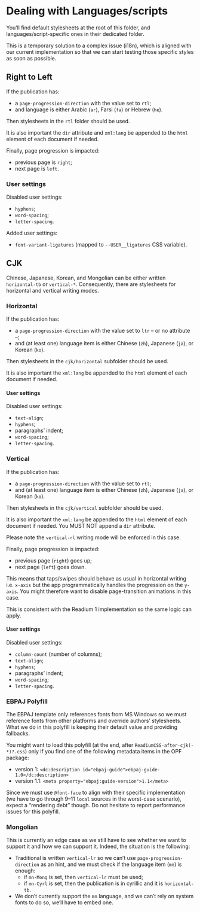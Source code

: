 # Dealing with Languages/scripts

You’ll find default stylesheets at the root of this folder, and languages/script-specific ones in their dedicated folder.

This is a temporary solution to a complex issue (i18n), which is aligned with our current implementation so that we can start testing those specific styles as soon as possible. 

## Right to Left

If the publication has:

- a `page-progression-direction` with the value set to `rtl`;
- and language is either Arabic (`ar`), Farsi (`fa`) or Hebrew (`he`).

Then stylesheets in the `rtl` folder should be used.

It is also important the `dir` attribute and `xml:lang` be appended to the `html` element of each document if needed.

Finally, page progression is impacted: 

- previous page is `right`;
- next page is `left`.

### User settings

Disabled user settings: 

- `hyphens`;
- `word-spacing`;
- `letter-spacing`.

Added user settings:

- `font-variant-ligatures` (mapped to `--USER__ligatures` CSS variable).

## CJK

Chinese, Japanese, Korean, and Mongolian can be either written `horizontal-tb` or `vertical-*`. Consequently, there are stylesheets for horizontal and vertical writing modes.

### Horizontal

If the publication has: 

- a `page-progression-direction` with the value set to `ltr` – or no attribute –;
- and (at least one) language item is either Chinese (`zh`), Japanese (`ja`), or Korean (`ko`).

Then stylesheets in the `cjk/horizontal` subfolder should be used.

It is also important the `xml:lang` be appended to the `html` element of each document if needed.

#### User settings

Disabled user settings: 

- `text-align`;
- `hyphens`;
- paragraphs’ indent;
- `word-spacing`;
- `letter-spacing`.

### Vertical

If the publication has: 

- a `page-progression-direction` with the value set to `rtl`;
- and (at least one) language item is either Chinese (`zh`), Japanese (`ja`), or Korean (`ko`).

Then stylesheets in the `cjk/vertical` subfolder should be used.

It is also important the `xml:lang` be appended to the `html` element of each document if needed. You MUST NOT append a `dir` attribute.

Please note the `vertical-rl` writing mode will be enforced in this case.

Finally, page progression is impacted: 

- previous page (`right`) goes up;
- next page (`left`) goes down.

This means that taps/swipes should behave as usual in horizontal writing i.e. `x-axis` but the app programmatically handles the progression on the `y-axis`. You might therefore want to disable page-transition animations in this case.

This is consistent with the Readium 1 implementation so the same logic can apply.

#### User settings

Disabled user settings: 

- `column-count` (number of columns);
- `text-align`;
- `hyphens`;
- paragraphs’ indent;
- `word-spacing`;
- `letter-spacing`.

### EBPAJ Polyfill

The EBPAJ template only references fonts from MS Windows so we must reference fonts from other platforms and override authors’ stylesheets. What we do in this polyfill is keeping their default value and providing fallbacks.

You might want to load this polyfill (at the end, after `ReadiumCSS-after-cjk(-*)?.css`) only if you find one of the following metadata items in the OPF package:

- version 1: `<dc:description id="ebpaj-guide">ebpaj-guide-1.0</dc:description>`
- version 1.1: `<meta property="ebpaj:guide-version">1.1</meta>`

Since we must use `@font-face` to align with their specific implementation (we have to go through 9–11 `local` sources in the worst-case scenario), expect a “rendering debt” though. Do not hesitate to report performance issues for this polyfill.

### Mongolian

This is currently an edge case as we still have to see whether we want to support it and how we can support it. Indeed, the situation is the following:

- Traditional is written `vertical-lr` so we can’t use `page-progression-direction` as an hint, and we must check if the language item (`mn`) is enough:
    - if `mn-Mong` is set, then `vertical-lr` must be used;
    - if `mn-Cyrl` is set, then the publication is in cyrillic and it is `horizontal-tb`.
- We don’t currently support the `mn` language, and we can’t rely on system fonts to do so, we’ll have to embed one.

